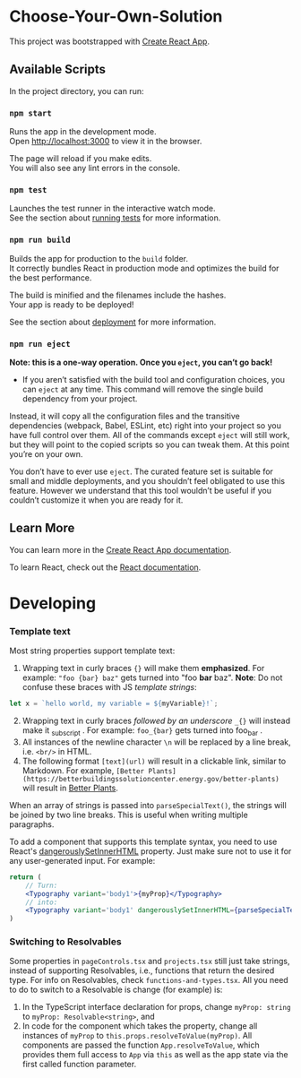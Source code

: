 # Choose-Your-Own-Solution

This project was bootstrapped with [Create React App](https://github.com/facebook/create-react-app).

## Available Scripts

In the project directory, you can run:

### `npm start`

Runs the app in the development mode.\
Open [http://localhost:3000](http://localhost:3000) to view it in the browser.

The page will reload if you make edits.\
You will also see any lint errors in the console.

### `npm test`

Launches the test runner in the interactive watch mode.\
See the section about [running tests](https://facebook.github.io/create-react-app/docs/running-tests) for more information.

### `npm run build`

Builds the app for production to the `build` folder.\
It correctly bundles React in production mode and optimizes the build for the best performance.

The build is minified and the filenames include the hashes.\
Your app is ready to be deployed!

See the section about [deployment](https://facebook.github.io/create-react-app/docs/deployment) for more information.

### `npm run eject`

**Note: this is a one-way operation. Once you `eject`, you can’t go back!**

* If you aren’t satisfied with the build tool and configuration choices, you can `eject` at any time. This command will remove the single build dependency from your project.

Instead, it will copy all the configuration files and the transitive dependencies (webpack, Babel, ESLint, etc) right into your project so you have full control over them. All of the commands except `eject` will still work, but they will point to the copied scripts so you can tweak them. At this point you’re on your own.

You don’t have to ever use `eject`. The curated feature set is suitable for small and middle deployments, and you shouldn’t feel obligated to use this feature. However we understand that this tool wouldn’t be useful if you couldn’t customize it when you are ready for it.

## Learn More

You can learn more in the [Create React App documentation](https://facebook.github.io/create-react-app/docs/getting-started).

To learn React, check out the [React documentation](https://reactjs.org/).


# Developing

### Template text
Most string properties support template text:
1. Wrapping text in curly braces `{}` will make them **emphasized**. For example: `"foo {bar} baz"` gets turned into "foo **bar** baz".
**Note**: Do not confuse these braces with JS _template strings_: 
```js
let x = `hello world, my variable = ${myVariable}!`;
```
2. Wrapping text in curly braces _followed by an underscore_ `_{}` will instead make it <sub>subscript</sub> . For example: `foo_{bar}` gets turned into foo<sub>bar</sub> .
3. All instances of the newline character `\n` will be replaced by a line break, i.e. `<br/>` in HTML.
4. The following format `[text](url)` will result in a clickable link, similar to Markdown. For example, `[Better Plants](https://betterbuildingssolutioncenter.energy.gov/better-plants)` will result in [Better Plants](https://betterbuildingssolutioncenter.energy.gov/better-plants).

When an array of strings is passed into `parseSpecialText()`, the strings will be joined by two line breaks. This is useful when writing multiple paragraphs.

To add a component that supports this template syntax, you need to use React's [dangerouslySetInnerHTML](https://reactjs.org/docs/dom-elements.html#dangerouslysetinnerhtml) property. Just make sure not to use it for any user-generated input. For example:

```jsx
return (
	// Turn:
	<Typography variant='body1'>{myProp}</Typography>
	// into:
	<Typography variant='body1' dangerouslySetInnerHTML={parseSpecialText(myProp)}/>
)
```

### Switching to Resolvables
Some properties in `pageControls.tsx` and `projects.tsx` still just take strings, instead of supporting Resolvables, i.e., functions that return the desired type. For info on Resolvables, check `functions-and-types.tsx`. All you need to do to switch to a Resolvable is change (for example) is:
1. In the TypeScript interface declaration for props, change `myProp: string` to `myProp: Resolvable<string>`, and
1. In code for the component which takes the property, change all instances of `myProp` to `this.props.resolveToValue(myProp)`. All components are passed the function `App.resolveToValue`, which provides them full access to `App` via `this` as well as the app state via the first called function parameter.
